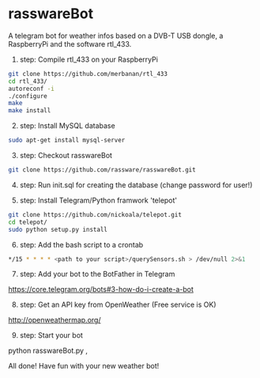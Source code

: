 # rasswareBot

A telegram bot for weather infos based on a DVB-T USB dongle, a RaspberryPi and the software rtl_433.

1. step: Compile rtl_433 on your RaspberryPi

```bash
git clone https://github.com/merbanan/rtl_433
cd rtl_433/
autoreconf -i
./configure
make
make install
```

2. step: Install MySQL database

```bash
sudo apt-get install mysql-server
```

3. step: Checkout rasswareBot

```bash
git clone https://github.com/rassware/rasswareBot.git
```

4. step: Run init.sql for creating the database (change password for user!)

5. step: Install Telegram/Python framwork 'telepot'

```bash
git clone https://github.com/nickoala/telepot.git
cd telepot/
sudo python setup.py install
```

6. step: Add the bash script to a crontab

```bash
*/15 * * * * <path to your script>/querySensors.sh > /dev/null 2>&1
```

7. step: Add your bot to the BotFather in Telegram

https://core.telegram.org/bots#3-how-do-i-create-a-bot

8. step: Get an API key from OpenWeather (Free service is OK)

http://openweathermap.org/

9. step: Start your bot

python rasswareBot.py <Telegram Token from Botfather> <OpenWeatherAPI key> <postalcode>,<ISO country code>

All done! Have fun with your new weather bot!
